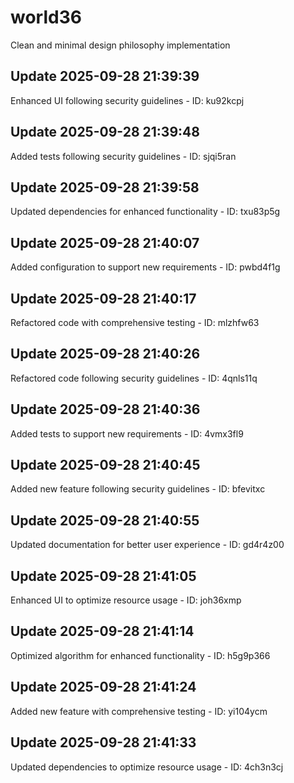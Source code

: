 # world36
Clean and minimal design philosophy implementation

## Update 2025-09-28 21:39:39
Enhanced UI following security guidelines - ID: ku92kcpj


## Update 2025-09-28 21:39:48
Added tests following security guidelines - ID: sjqi5ran


## Update 2025-09-28 21:39:58
Updated dependencies for enhanced functionality - ID: txu83p5g


## Update 2025-09-28 21:40:07
Added configuration to support new requirements - ID: pwbd4f1g


## Update 2025-09-28 21:40:17
Refactored code with comprehensive testing - ID: mlzhfw63


## Update 2025-09-28 21:40:26
Refactored code following security guidelines - ID: 4qnls11q


## Update 2025-09-28 21:40:36
Added tests to support new requirements - ID: 4vmx3fl9


## Update 2025-09-28 21:40:45
Added new feature following security guidelines - ID: bfevitxc


## Update 2025-09-28 21:40:55
Updated documentation for better user experience - ID: gd4r4z00


## Update 2025-09-28 21:41:05
Enhanced UI to optimize resource usage - ID: joh36xmp


## Update 2025-09-28 21:41:14
Optimized algorithm for enhanced functionality - ID: h5g9p366


## Update 2025-09-28 21:41:24
Added new feature with comprehensive testing - ID: yi104ycm


## Update 2025-09-28 21:41:33
Updated dependencies to optimize resource usage - ID: 4ch3n3cj


